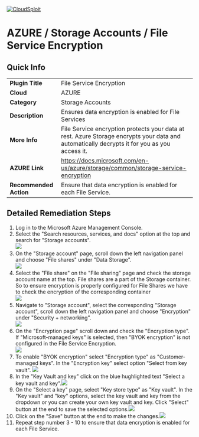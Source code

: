 [![CloudSploit](https://cloudsploit.com/img/logo-new-big-text-100.png "CloudSploit")](https://cloudsploit.com)

# AZURE / Storage Accounts / File Service Encryption

## Quick Info

| | |
|-|-|
| **Plugin Title** | File Service Encryption |
| **Cloud** | AZURE |
| **Category** | Storage Accounts |
| **Description** | Ensures data encryption is enabled for File Services |
| **More Info** | File Service encryption protects your data at rest. Azure Storage encrypts your data and automatically decrypts it for you as you access it. |
| **AZURE Link** | https://docs.microsoft.com/en-us/azure/storage/common/storage-service-encryption |
| **Recommended Action** | Ensure that data encryption is enabled for each File Service. |

## Detailed Remediation Steps

1. Log in to the Microsoft Azure Management Console.
2. Select the "Search resources, services, and docs" option at the top and search for "Storage accounts".</br> <img src="/resources/azure/storageaccounts/file-service-encryption/step2.png"/>
3. On the "Storage account" page, scroll down the left navigation panel and choose "File shares" under "Data Storage". </br> <img src="/resources/azure/storageaccounts/file-service-encryption/step3.png"/>
4. Select the "File share" on the "File sharing" page and check the storage account name at the top. File shares are a part of the Storage container. So to ensure encryption is properly configured for File Shares we have to check the encryption of the corresponding container </br> <img src="/resources/azure/storageaccounts/file-service-encryption/step4.png"/>
5. Navigate to "Storage account", select the corresponding "Storage account", scroll down the left navigation panel and choose "Encryption" under "Security + networking".</br> <img src="/resources/azure/storageaccounts/file-service-encryption/step5.png"/>
6. On the "Encryption page" scroll down and check the "Encryption type". If "Microsoft-managed keys" is selected, then "BYOK encryption" is not configured in the File Service Encryption.</br> <img src="/resources/azure/storageaccounts/file-service-encryption/step6.png"/>
7. To enable "BYOK encryption" select "Encryption type" as "Customer-managed keys". In the "Encryption key" select option "Select from key vault". <img src="/resources/azure/storageaccounts/file-service-encryption/step7.png"/></br>
8. In the "Key Vault and key" click on the blue hughlighted text "Select a key vault and key".<img src="/resources/azure/storageaccounts/file-service-encryption/step8.png"/></br>
9. On the "Select a key" page, select "Key store type" as "Key vault". In the "Key vault" and "key" options, select the key vault and key from the dropdown or you can create your own key vault and key. Click "Select" button at the end to save the selected options.<img src="/resources/azure/storageaccounts/file-service-encryption/step9.png"/></br>
10. Click on the "Save" button at the end to make the changes.<img src="/resources/azure/storageaccounts/file-service-encryption/step10.png"/></br>
11. Repeat step number 3 - 10 to ensure that data encryption is enabled for each File Service.</br>
